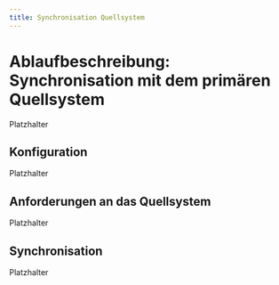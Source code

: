 ```yaml
---
title: Synchronisation Quellsystem
---
```


# Ablaufbeschreibung: Synchronisation mit dem primären Quellsystem

Platzhalter

## Konfiguration

Platzhalter

## Anforderungen an das Quellsystem

Platzhalter

## Synchronisation

Platzhalter

